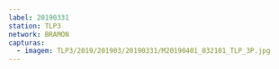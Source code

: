 ```yaml
---
label: 20190331
station: TLP3
network: BRAMON
capturas:
  - imagem: TLP3/2019/201903/20190331/M20190401_032101_TLP_3P.jpg
---
```

